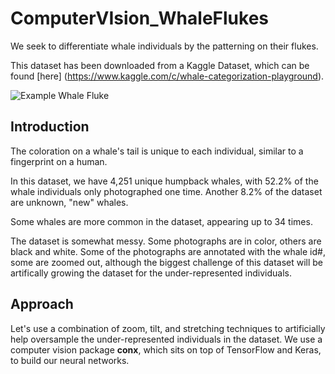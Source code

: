 # ComputerVIsion_WhaleFlukes
We seek to differentiate whale individuals by the patterning on their flukes. 

This dataset has been downloaded from a Kaggle Dataset, which can be found [here]  (https://www.kaggle.com/c/whale-categorization-playground). 


![Example Whale Fluke](https://github.com/Jackie789/ComputerVIsion_WhaleFlukes/assets/0ae14ed7.jpg "Example Whale Fluke Image")

## Introduction

The coloration on a whale's tail is unique to each individual, similar to a fingerprint on a human. 

In this dataset, we have 4,251 unique humpback whales, with 52.2% of the whale individuals only photographed one time. Another 8.2% of the dataset are unknown, "new" whales. 

Some whales are more common in the dataset, appearing up to 34 times. 

The dataset is somewhat messy. Some photographs are in color, others are black and white. Some of the photographs are annotated with the whale id#, some are zoomed out, although the biggest challenge of this dataset will be artifically growing the dataset for the under-represented individuals. 

## Approach

Let's use a combination of zoom, tilt, and stretching techniques to artificially help oversample the under-represented individuals in the dataset. We use a computer vision package **conx**, which sits on top of TensorFlow and Keras, to build our neural networks. 

